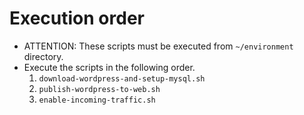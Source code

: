 # Execution order
* ATTENTION: These scripts must be executed from `~/environment` directory.
* Execute the scripts in the following order.
  1. `download-wordpress-and-setup-mysql.sh`
  2. `publish-wordpress-to-web.sh`
  3. `enable-incoming-traffic.sh`
